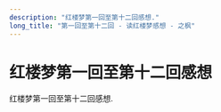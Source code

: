 ```yaml
---
description: "红楼梦第一回至第十二回感想."
long_title: "第一回至第十二回 - 读红楼梦感想 - 之枫"
---
```


# 红楼梦第一回至第十二回感想

红楼梦第一回至第十二回感想.

